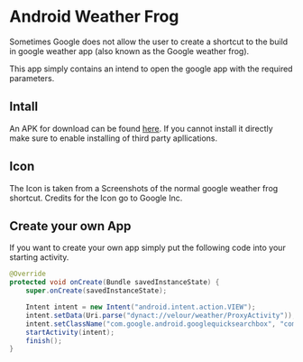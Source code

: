 # Android Weather Frog

Sometimes Google does not allow the user to create a shortcut to the build in google weather app (also known as the Google weather frog).

This app simply contains an intend to open the google app with the required parameters.

## Intall

An APK for download can be found [here](https://github.com/vabene1111/Android-Weather-Frog/releases). If you cannot install it directly make sure to enable installing of third party apllications.

## Icon

The Icon is taken from a Screenshots of the normal google weather frog shortcut. Credits for the Icon go to Google Inc.



## Create your own App

If you want to create your own app simply put the following code into your starting activity.

```java
@Override
protected void onCreate(Bundle savedInstanceState) {
    super.onCreate(savedInstanceState);

    Intent intent = new Intent("android.intent.action.VIEW");
    intent.setData(Uri.parse("dynact://velour/weather/ProxyActivity"));
    intent.setClassName("com.google.android.googlequicksearchbox", "com.google.android.apps.gsa.velour.DynamicActivityTrampoline");
    startActivity(intent);
    finish();
}
```


